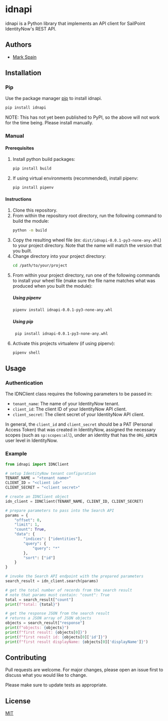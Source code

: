 # idnapi

idnapi is a Python library that implements an API client for SailPoint IdentityNow's REST API.

## Authors
- [Mark Spain](mailto:Mark.Spain@ey.com?subject=idnapi%20-%20%28IdentityNow%20Python%20SDK%29)

## Installation
### Pip
Use the package manager [pip](https://pip.pypa.io/en/stable/) to install idnapi.
```bash
pip install idnapi
```
NOTE: This has not yet been published to PyPI, so the above will not work for the time being. Please install manually.

### Manual
#### Prerequisites
1. Install python build packages:
    ```bash
    pip install build
    ```
2. If using virtual environments (recommended), install pipenv:
    ```bash
   pip install pipenv
    ```

#### Instructions
1. Clone this repository.
2. From within the repository root directory, run the following command to build the module:
    ```bash
    python -m build
    ```
3. Copy the resulting wheel file (ex: `dist/idnapi-0.0.1-py3-none-any.whl`) to your project directory. Note that the name will match the version that you built.
4. Change directory into your project directory:
    ```bash
    cd /path/to/your/project
    ```
5. From within your project directory, run one of the following commands to install your wheel file (make sure the file name matches what was produced when you built the module):
   ##### Using pipenv
    ```bash
    pipenv install idnapi-0.0.1-py3-none-any.whl
    ```
   ##### Using pip 
   ```bash
    pip install idnapi-0.0.1-py3-none-any.whl
    ```
6. Activate this projects virtualenv (if using pipenv):
    ```bash
    pipenv shell
    ```

## Usage
### Authentication
The IDNClient class requires the following parameters to be passed in:
- `tenant_name`: The name of your IdentityNow tenant.
- `client_id`: The client ID of your IdentityNow API client.
- `client_secret`: The client secret of your IdentityNow API client.

In general, the `client_id` and `client_secret` should be a PAT (Personal Access Token) that was created in IdentityNow, assigned the necessary scopes (such as `sp:scopes:all`), under an identity that has the `ORG_ADMIN` user level in IdentityNow.

### Example
```python
from idnapi import IDNClient

# setup IdentityNow tenant configuration
TENANT_NAME = "<tenant name>"
CLIENT_ID = "<client id>"
CLIENT_SECRET = "<client secret>"

# create an IDNClient object
idn_client = IDNClient(TENANT_NAME, CLIENT_ID, CLIENT_SECRET)

# prepare parameters to pass into the Search API
params = {
    "offset": 0,
    "limit": 1,
    "count": True,
    "data": {
        "indices": ["identities"],
        "query": {
            "query": "*"
        },
        "sort": ["id"]
    }
}

# invoke the Search API endpoint with the prepared parameters
search_result = idn_client.search(params)

# get the total number of records from the search result
# note that params must contain: "count": True
total = search_result["count"]
print(f"total: {total}")

# get the response JSON from the search result
# returns a JSON array of JSON objects
objects = search_result["response"]
print(f"objects: {objects}")
print(f"first result: {objects[0]}")
print(f"first result id: {objects[0]['id']}")
print(f"first result displayName: {objects[0]['displayName']}")
```

## Contributing
Pull requests are welcome. For major changes, please open an issue first
to discuss what you would like to change.

Please make sure to update tests as appropriate.

## License
[MIT](https://choosealicense.com/licenses/mit/)